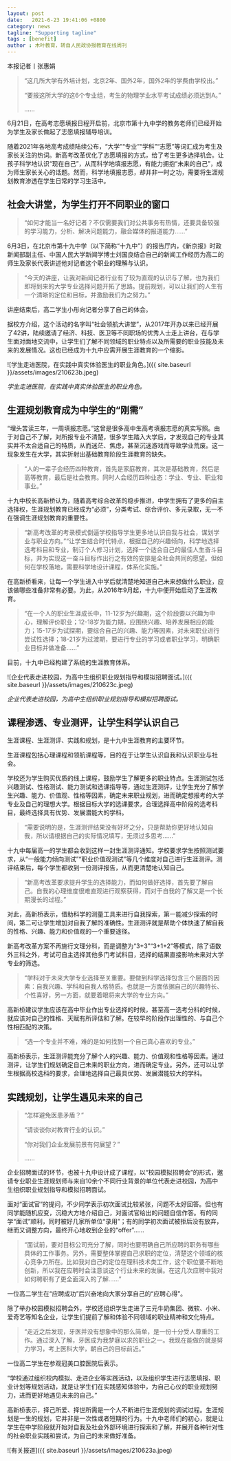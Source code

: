 ```yaml
---
layout: post
date:   2021-6-23 19:41:06 +0800
category: news
tagline: "Supporting tagline"
tags : [benefit]
author : 木叶教育，转自人民政协报教育在线周刊
---
```





本报记者丨张惠娟

> “这几所大学有外培计划，北京2年、国外2年，国外2年的学费由学校出。”
> 
> “要报这所大学的这6个专业组，考生的物理学业水平考试成绩必须达到A。”
> 
> ……

6月21日，在高考志愿填报日程开启前，北京市第十九中学的教务老师们已经开始为学生及家长做起了志愿填报辅导培训。

随着2021年各地高考成绩陆续公布，“大学”“专业”“学科”“志愿”等词汇成为考生及家长关注的热词。新高考改革优化了志愿填报的方式，给了考生更多选择机会。让孩子科学地认识“现在自己”，从而科学地填报志愿，有能力拥抱“未来的自己”，成为师生家长关心的话题。然而，科学地填报志愿，却并非一时之功，需要将生涯规划教育渗透在学生日常的学习生活中。

## 社会大讲堂，为学生打开不同职业的窗口

> “如何才能当一名好记者？不仅需要我们对公共事务有热情，还要具备较强的学习能力，分析、解决问题能力，融合媒体的报道能力……”

6月3日，在北京市第十九中学（以下简称“十九中”）的报告厅内，《新京报》时政新闻部副主任、中国人民大学新闻学博士刘国良结合自己的新闻工作经历为高二的师生及家长代表讲述他对记者这个职业的理解与认识。

> “今天的讲座，让我对新闻记者行业有了较为直观的认识与了解，也为我们即将到来的大学专业选择问题开拓了思路。提前规划，可以让我们的人生有一个清晰的定位和目标，并激励我们为之努力。”

讲座结束后，高二学生小彤向记者分享了自己的体会。

据校方介绍，这个活动的名字叫“社会领航大讲堂”，从2017年开办以来已经开展了42讲，陆续邀请了经济、科技、医卫等不同职场的优秀人士走上讲台，在与学生面对面地交流中，让学生们了解不同领域的职业特点以及所需要的职业技能及未来的发展情况。这也已经成为十九中应需开展生涯教育的一个缩影。

![学生走进医院，在实践中真实体验医生的职业角色。]({{ site.baseurl }}/assets/images/210623b.jpeg)

*学生走进医院，在实践中真实体验医生的职业角色。*

## 生涯规划教育成为中学生的“刚需”

“埋头苦读三年，一周填报志愿。”这曾是很多高中生高考填报志愿的真实写照。由于对自己不了解，对所报专业不清楚，很多学生踏入大学后，才发现自己的专业其实并不太合适自己的特质，从而迷茫、焦虑，甚至沉迷游戏而导致学业荒废。这一现象发生在大学，其实折射出基础教育阶段生涯教育的缺失。

> “人的一辈子会经历四种教育，首先是家庭教育，其次是基础教育，然后是高等教育，最后是社会教育。同时人会经历四种业态：学业、专业、职业和事业。”

十九中校长高新桥认为，随着高考综合改革的稳步推进，中学生拥有了更多的自主选择权，生涯规划教育已经成为“必须”，分类考试、综合评价、多元录取，无一不在强调生涯规划教育的重要性。

> “新高考改革的考录模式倒逼学校指导学生更多地认识自我与社会，谋划学业与职业方向。”“让学生结合时代特点，根据自己的兴趣倾向，科学地选择选考科目和专业，制订个人修习计划，选择一个适合自己的最佳人生奋斗目标，并为实现这一奋斗目标作出行之有效的安排是全社会共同的愿望。但如何在学校落地，需要科学地设计课程，体系化实施。”

在高新桥看来，让每一个学生进入中学后就清楚地知道自己未来想做什么职业，应该做哪些准备非常有必要。为此，从2016年9月起，十九中便开始启动了生涯教育。

> “在一个人的职业生涯成长中，11-12岁为兴趣期，这个阶段要以兴趣为中心，理解评价职业；12-18岁为能力期，应围绕兴趣、培养发展相应的能力；15-17岁为试探期，要综合自己的兴趣、能力等因素，对未来职业进行尝试性选择；18-21岁为过渡期，要进行专业的学习或者职业学习，明确职业目标并做准备……”

目前，十九中已经构建了系统的生涯教育体系。

![企业代表走进校园，为高中生组织职业规划指导和模拟招聘面试。]({{ site.baseurl }}/assets/images/210623c.jpeg)

*企业代表走进校园，为高中生组织职业规划指导和模拟招聘面试。*

## 课程渗透、专业测评，让学生科学认识自己

生涯课程、生涯测评、实践和规划，是十九中生涯教育的主要环节。

生涯课程包括心理课程和领航课程等，目的在于让学生认识自我和认识职业与社会。

学校还为学生购买优质的线上课程，鼓励学生了解更多的职业特点。生涯测试包括兴趣测试、性格测试、能力测试和选课指导等，通过生涯测评，让学生充分了解学生兴趣、能力、价值观、性格等因素，确定未来职业规划，进而确定想报考的大学专业及自己的理想大学。根据目标大学的选课要求，合理选择高中阶段的选考科目，最终选择具有优势、发展潜能大的学科。

> “需要说明的是，生涯测评结果没有好坏之分，只是帮助你更好地认知自我，所以请根据自己的实际情况填写，无须过多思考……”

十九中每届高一的学生都会收到这样一封生涯测评通知。学校要求学生按照测试要求，从“一般能力倾向测试”“职业价值观测试”等几个维度对自己进行生涯测评。测评结束后，每个学生都收到一份测评报告，从而更清楚地认知自己。

> “新高考改革要求提升学生的选择能力，而如何做好选择，首先要了解自己。自我的心理维度很难直观进行观察获得，而对于自我的了解又是一个长期漫长的过程。”

对此，高新桥表示，借助科学的测量工具来进行自我探索，第一能减少探索的时间，第二可让学生增加对自我了解的准确性。生涯测评就是帮助个体快速了解自我的性格、兴趣、能力和价值观的一个重要途径。

新高考改革方案不再施行文理分科，而是调整为“3+3”“3+1+2”等模式，除了语数外三科之外，考试可自主选择其他多门考试科目，选择的结果直接影响未来对大学专业的筛选。

> “学科对于未来大学专业选择至关重要。要做到科学选择包含三个层面的因素：自我兴趣、学科和自我人格特质。也就是一方面依据自己的兴趣特长、个性喜好，另一方面，就要着眼将来大学的专业方向。”

高新桥建议学生应该在高中毕业作出专业选择的时候，甚至高一选考分科的时候，就应该对自己的性格、天赋有所评估和了解。在较早的阶段作出理性的、与自己个性相匹配的决策。

> “选一个专业并不难，难的是如何找到一个自己真心喜欢的专业。”

高新桥表示，生涯测评能充分了解个人的兴趣、能力、价值观和性格等因素。通过测评，让学生们规划确定自己未来的职业方向，进而确定专业。另外，还可以让学生根据高校选科的要求，合理地选择自己最具优势、发展潜能较大的学科。

## 实践规划，让学生遇见未来的自己

> “怎样避免医患矛盾？”
> 
> “请谈谈你对教育行业的认识。”
> 
> “你对我们企业发展前景有何展望？”
> 
> ……

企业招聘面试的环节，也被十九中设计成了课程，以“校园模拟招聘会”的形式，邀请专业职业生涯规划师与来自10余个不同行业背景的单位代表走进校园，为高中生组织职业规划指导和模拟招聘面试。

面对“面试官”的提问，不少同学表示初次面试比较紧张，问题不太好回答。但也有同学能随机应变，沉稳大方地介绍自己，对面试官给出的问题自信作答。有的同学“面试”顺利，同时被好几家所单位“录用”；有的同学初次面试被拒后没有放弃，继而又调整方向，最终开心地收到企业的“offer”……

> “面试前，要对目标公司充分了解，同时也要明确自己所应聘的职务有哪些具体的工作事务。另外，需要整体掌握自己求职的定位，清楚这个领域的核心竞争力所在。比如我对自己的定位在理科技术类工作，这个职位要不断地创新，所以我在应聘时会注意谈这个行业未来的发展。在这几次应聘中我对如何聘职有了更全面深入的了解……”

一位高二学生在“应聘成功”后兴奋地向大家分享自己的“应聘心得”。

除了举办校园模拟招聘会外，学校还组织学生走进了三元牛奶集团、微软、小米、爱奇艺等知名企业，让学生们提前了解和体验不同领域的职业精神和文化特点。

> “走近之后发现，牙医并没有想象中的那么简单，是一份十分受人尊重的工作。通过深入了解，牙医成为我梦寐以求的职业之一。我现在能做的就是努力学习，考上医科大学，朝自己的目标前近。”

一位高二学生在参观冠美口腔医院后表示。

“学校通过组织校内模拟、走进企业等实践活动，以及组织学生进行志愿填报、职业计划等规划活动，就是让学生们在实践感知体验中，为自己心仪的职业规划努力，进而更好地遇见未来的自己。”

高新桥表示，择己所爱、择世所需是一个人不断进行生涯规划的调试过程。生涯规划是一生的规划，它并非是一次性或者短期的行为。十九中老师们的初心，就是让学生在中学阶段就开始对自我及社会外部环境进行探索和了解，并展开各种针对性的社会职业实践和尝试，为自己的未来做好准备。

![有关报道]({{ site.baseurl }}/assets/images/210623a.jpeg)
